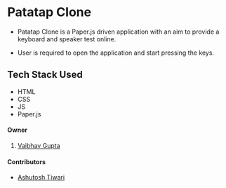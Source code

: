 # Patatap Clone

- Patatap Clone is a Paper.js driven application with an aim to provide a keyboard and speaker test online.

- User is required to open the application and start pressing the keys.

## Tech Stack Used

- HTML
- CSS
- JS
- Paper.js

#### Owner
1. [Vaibhav Gupta](https://www.linkedin.com/in/vaibhav-gupta-361aaa158)

#### Contributors
- [Ashutosh Tiwari](https://www.linkedin.com/in/ashutosh3309/)